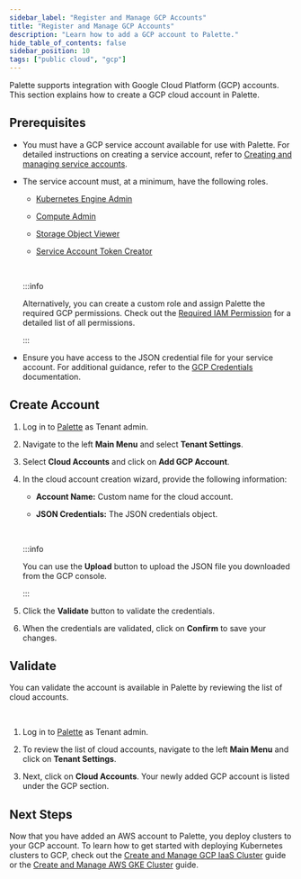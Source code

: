```yaml
---
sidebar_label: "Register and Manage GCP Accounts"
title: "Register and Manage GCP Accounts"
description: "Learn how to add a GCP account to Palette."
hide_table_of_contents: false
sidebar_position: 10
tags: ["public cloud", "gcp"]
---
```


Palette supports integration with Google Cloud Platform (GCP) accounts. This section explains how to create a GCP cloud
account in Palette.

## Prerequisites

- You must have a GCP service account available for use with Palette. For detailed instructions on creating a service
  account, refer to
  [Creating and managing service accounts](https://cloud.google.com/iam/docs/creating-managing-service-accounts).

- The service account must, at a minimum, have the following roles.

  - [Kubernetes Engine Admin](https://cloud.google.com/iam/docs/understanding-roles#kubernetes-engine-roles)

  - [Compute Admin](https://cloud.google.com/iam/docs/understanding-roles#compute.admin)

  - [Storage Object Viewer](https://cloud.google.com/iam/docs/understanding-roles#storage.objectViewer)

  - [Service Account Token Creator](https://cloud.google.com/iam/docs/understanding-roles#iam.serviceAccountTokenCreator)

  <br />

  :::info

  Alternatively, you can create a custom role and assign Palette the required GCP permissions. Check out the
  [Required IAM Permission](required-permissions.md) for a detailed list of all permissions.

  :::

- Ensure you have access to the JSON credential file for your service account. For additional guidance, refer to the
  [GCP Credentials](https://developers.google.com/workspace/guides/create-credentials) documentation.

## Create Account

1. Log in to [Palette](https://console.spectrocloud.com) as Tenant admin.

2. Navigate to the left **Main Menu** and select **Tenant Settings**.

3. Select **Cloud Accounts** and click on **Add GCP Account**.

4. In the cloud account creation wizard, provide the following information:

   - **Account Name:** Custom name for the cloud account.

   - **JSON Credentials:** The JSON credentials object.

   <br />

   :::info

   You can use the **Upload** button to upload the JSON file you downloaded from the GCP console.

   :::

5. Click the **Validate** button to validate the credentials.

6. When the credentials are validated, click on **Confirm** to save your changes.

## Validate

You can validate the account is available in Palette by reviewing the list of cloud accounts.

<br />

1. Log in to [Palette](https://console.spectrocloud.com) as Tenant admin.

2. To review the list of cloud accounts, navigate to the left **Main Menu** and click on **Tenant Settings**.

3. Next, click on **Cloud Accounts**. Your newly added GCP account is listed under the GCP section.

## Next Steps

Now that you have added an AWS account to Palette, you deploy clusters to your GCP account. To learn how to get started
with deploying Kubernetes clusters to GCP, check out the
[Create and Manage GCP IaaS Cluster](create-gcp-iaas-cluster.md) guide or the
[Create and Manage AWS GKE Cluster](create-gcp-gke-cluster.md) guide.
